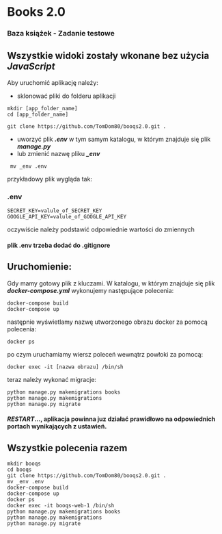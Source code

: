 # Books 2.0 
### Baza książek - Zadanie testowe
## Wszystkie widoki zostały wkonane bez użycia ***JavaScript***

Aby uruchomić aplikację należy:
* sklonować pliki do folderu aplikacji

```
mkdir [app_folder_name]
cd [app_folder_name]

git clone https://github.com/TomDom80/booqs2.0.git .
```

* uworzyć plik ***.env*** w tym samym katalogu, w którym znajduje się plik ***manage.py***
* lub zmienić nazwę  pliku ***_env***

```
 mv _env .env
```

przykładowy plik wygląda tak:

### .env
```
SECRET_KEY=valule_of_SECRET_KEY 
GOOGLE_API_KEY=valule_of_GOOGLE_API_KEY
```

oczywiście należy podstawić odpowiednie wartości do zmiennych

#### plik .env trzeba dodać do .gitignore

## Uruchomienie:

Gdy mamy gotowy plik z kluczami. W katalogu, w którym znajduje się plik ***docker-compose.yml*** 
wykonujemy następujące polecenia:

```
docker-compose build
docker-compose up
```

następnie wyświetlamy nazwę utworzonego obrazu docker za pomocą polecenia:

```
docker ps 
```

po czym uruchamiamy wiersz poleceń wewnątrz powłoki za pomocą:

```
docker exec -it [nazwa obrazu] /bin/sh
```
teraz należy wykonać migracje:

```
python manage.py makemigrations books
python manage.py makemigrations 
python manage.py migrate

```

#### ***RESTART***..., aplikacja powinna juz działać prawidłowo na odpowiednich portach wynikających z ustawień.


## **Wszystkie polecenia razem**
```
mkdir booqs
cd booqs
git clone https://github.com/TomDom80/booqs2.0.git .
mv _env .env
docker-compose build
docker-compose up
docker ps 
docker exec -it booqs-web-1 /bin/sh
python manage.py makemigrations books
python manage.py makemigrations 
python manage.py migrate
```